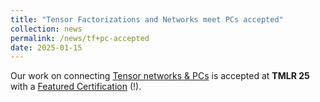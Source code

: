 ```yaml
---
title: "Tensor Factorizations and Networks meet PCs accepted"
collection: news
permalink: /news/tf+pc-accepted
date: 2025-01-15
---
```

Our work on connecting <a href="https://openreview.net/forum?id=Y7dRmpGiHj">Tensor networks \& PCs</a> is accepted at <b>TMLR 25</b> with a <a href="https://jmlr.org/tmlr/papers/">Featured Certification</a> (!).
